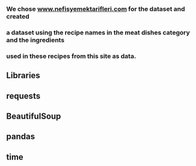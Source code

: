 ### We chose www.nefisyemektarifleri.com for the dataset and created
### a dataset using the recipe names in the meat dishes category and the ingredients
### used in these recipes from this site as data.
## Libraries
## requests
## BeautifulSoup
## pandas
## time